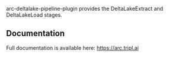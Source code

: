 arc-deltalake-pipeline-plugin provides the DeltaLakeExtract and DeltaLakeLoad stages.

## Documentation

Full documentation is available here: https://arc.tripl.ai
